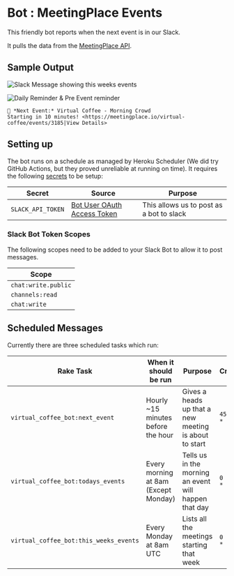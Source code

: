 # Bot : MeetingPlace Events

This friendly bot reports when the next event is in our Slack.

It pulls the data from the [MeetingPlace API](https://meetingplace.io/api/v1/group/virtual-coffee/events.json).

## Sample Output

![Slack Message showing this weeks events](https://user-images.githubusercontent.com/325384/123550836-fbefcc80-d734-11eb-9519-ce0642abdd28.png)

![Daily Reminder & Pre Event reminder](https://user-images.githubusercontent.com/325384/123550882-204ba900-d735-11eb-824c-b431cddc9f4d.png)

```
📅 *Next Event:* Virtual Coffee - Morning Crowd
Starting in 10 minutes! <https://meetingplace.io/virtual-coffee/events/3185|View Details>
```

## Setting up

The bot runs on a schedule as managed by Heroku Scheduler (We did try GitHub Actions, but they proved unreliable at running on time). It requires the following [secrets](https://docs.github.com/en/free-pro-team@latest/actions/reference/encrypted-secrets) to be setup:

| Secret            | Source                                                      | Purpose                                   |
| ----------------- | ----------------------------------------------------------- | ----------------------------------------- |
| `SLACK_API_TOKEN` | [Bot User OAuth Access Token](https://api.slack.com/apps/)  | This allows us to post as a bot to slack  |

### Slack Bot Token Scopes

The following scopes need to be added to your Slack Bot to allow it to post messages.

| Scope               |
| ------------------- |
| `chat:write.public` |
| `channels:read`     |
| `chat:write`        |

## Scheduled Messages

Currently there are three scheduled tasks which run:

| Rake Task                              | When it should be run                | Purpose                                               | Crontab      |
| -------------------------------------- | ------------------------------------ | ----------------------------------------------------- | -------------|
| `virtual_coffee_bot:next_event`        | Hourly ~15 minutes before the hour   | Gives a heads up that a new meeting is about to start | `45 * * * *` |
| `virtual_coffee_bot:todays_events`     | Every morning at 8am (Except Monday) | Tells us in the morning an event will happen that day | `0 8 * * *`  |
| `virtual_coffee_bot:this_weeks_events` | Every Monday at 8am UTC              | Lists all the meetings starting that week             | `0 8 * * *`  |

